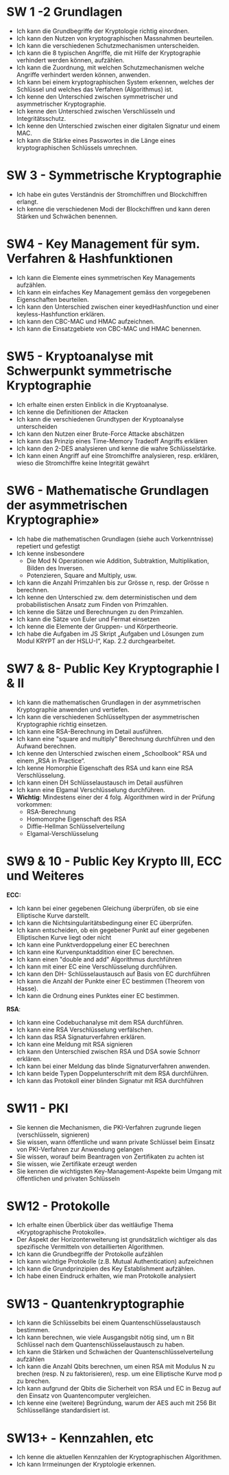 # SW 1 -2 Grundlagen

* Ich kann die Grundbegriffe der Kryptologie richtig einordnen.
* Ich kann den Nutzen von kryptographischen Massnahmen beurteilen.
* Ich kann die verschiedenen Schutzmechanismen unterscheiden.
* Ich kann die 8 typischen Angriffe, die mit Hilfe der Kryptographie verhindert werden können, aufzählen.
* Ich kann die Zuordnung, mit welchen Schutzmechanismen welche Angriffe verhindert werden können, anwenden.
* Ich kann bei einem kryptographischen System erkennen, welches der Schlüssel und welches das Verfahren (Algorithmus) ist.
* Ich kenne den Unterschied zwischen symmetrischer und asymmetrischer Kryptographie.
* Ich kenne den Unterschied zwischen Verschlüsseln und Integritätsschutz.
* Ich kenne den Unterschied zwischen einer digitalen Signatur und einem MAC. 
* Ich kann die Stärke eines Passwortes in die Länge eines kryptographischen Schlüssels umrechnen.

# SW 3 - Symmetrische Kryptographie

* Ich habe ein gutes Verständnis der Stromchiffren und Blockchiffren erlangt.
* Ich kenne die verschiedenen Modi der Blockchiffren und kann deren Stärken und Schwächen benennen.

# SW4 - Key Management für sym. Verfahren & Hashfunktionen

* Ich kann die Elemente eines symmetrischen Key Managements aufzählen.
* Ich kann ein einfaches Key Management gemäss den vorgegebenen Eigenschaften beurteilen.
* Ich kann den Unterschied zwischen einer keyedHashfunction und einer keyless-Hashfunction erklären.
* Ich kann den CBC-MAC und HMAC aufzeichnen.
* Ich kann die Einsatzgebiete von CBC-MAC und HMAC benennen.

# SW5 - Kryptoanalyse mit Schwerpunkt symmetrische Kryptographie

* Ich erhalte einen ersten Einblick in die Kryptoanalyse.
* Ich kenne die Definitionen der Attacken
* Ich kann die verschiedenen Grundtypen der Kryptoanalyse unterscheiden
* Ich kann den Nutzen einer Brute-Force Attacke abschätzen
* Ich kann das Prinzip eines Time-Memory Tradeoff Angriffs erklären
* Ich kann den 2-DES analysieren und kenne die wahre Schlüsselstärke.
* Ich kann einen Angriff auf eine Stromchiffre analysieren, resp. erklären, wieso die Stromchiffre keine Integrität gewährt

# SW6 - Mathematische Grundlagen der asymmetrischen Kryptographie»

* Ich habe die mathematischen Grundlagen (siehe auch Vorkenntnisse) repetiert und gefestigt
* Ich kenne insbesondere
  * Die Mod N Operationen wie Addition, Subtraktion, Multiplikation, Bilden des Inversen.
  * Potenzieren, Square and Multiply, usw.
* Ich kann die Anzahl Primzahlen bis zur Grösse n, resp. der Grösse n berechnen.
* Ich kenne den Unterschied zw. dem deterministischen und dem probabilistischen Ansatz zum Finden von Primzahlen.
* Ich kenne die Sätze und Berechnungen zu den Primzahlen.
* Ich kann die Sätze von Euler und Fermat einsetzen
* Ich kenne die Elemente der Gruppen- und Körpertheorie.
* Ich habe die Aufgaben im JS Skript „Aufgaben und Lösungen zum Modul KRYPT an der HSLU-I“, Kap. 2.2 durchgearbeitet.

# SW7 & 8- Public Key Kryptographie I & II

* Ich kann die mathematischen Grundlagen in der asymmetrischen Kryptographie anwenden und vertiefen.
* Ich kann die verschiedenen Schlüsseltypen der asymmetrischen Kryptographie richtig einsetzen.
* Ich kann eine RSA-Berechnung im Detail ausführen. 
* Ich kann eine "square and multiply" Berechnung durchführen und den Aufwand berechnen. 
* Ich kenne den Unterschied zwischen einem „Schoolbook“ RSA und einem „RSA in Practice“.
* Ich kenne Homorphie Eigenschaft des RSA und kann eine RSA Verschlüsselung.
* Ich kann einen DH Schlüsselaustausch im Detail ausführen
* Ich kann eine Elgamal Verschlüsselung durchführen.
* **Wichtig**: Mindestens einer der 4 folg. Algorithmen wird in der Prüfung vorkommen:
  * RSA-Berechnung
  * Homomorphe Eigenschaft des RSA
  * Diffie-Hellman Schlüsselverteilung
  * Elgamal-Verschlüsselung



# SW9 & 10 - Public Key Krypto III, ECC und Weiteres

**ECC:**

* Ich kann bei einer gegebenen Gleichung überprüfen, ob sie eine Elliptische Kurve darstellt.
* Ich kann die Nichtsingularitätsbedingung einer EC überprüfen.
* Ich kann entscheiden, ob ein gegebener Punkt auf einer gegebenen Elliptischen Kurve liegt oder nicht
* Ich kann eine Punktverdoppelung einer EC berechnen
* Ich kann eine Kurvenpunktaddition einer EC berechnen.
* Ich kann einen "double and add" Algorithmus durchführen
* Ich kann mit einer EC eine Verschlüsselung durchführen.
* Ich kann den DH- Schlüsselaustausch auf Basis von EC durchführen
* Ich kann die Anzahl der Punkte einer EC bestimmen (Theorem von Hasse).
* Ich kann die Ordnung eines Punktes einer EC bestimmen.

**RSA**:

* Ich kann eine Codebuchanalyse mit dem RSA durchführen.
* Ich kann eine RSA Verschlüsselung verfälschen.
* Ich kann das RSA Signaturverfahren erklären. 
* Ich kann eine Meldung mit RSA signieren
* Ich kann den Unterschied zwischen RSA und DSA sowie Schnorr erklären.
* Ich kann bei einer Meldung das blinde Signaturverfahren anwenden.
* Ich kann beide Typen Doppelunterschrift mit dem RSA durchführen.
* Ich kann das Protokoll einer blinden Signatur mit RSA durchführen

# SW11 - PKI

* Sie kennen die Mechanismen, die PKI-Verfahren zugrunde liegen (verschlüsseln, signieren)
* Sie wissen, wann öffentliche und wann private Schlüssel beim Einsatz von PKI-Verfahren zur Anwendung gelangen
* Sie wissen, worauf beim Beantragen von Zertifikaten zu achten ist
* Sie wissen, wie Zertifikate erzeugt werden
* Sie kennen die wichtigsten Key-Management-Aspekte beim Umgang mit öffentlichen und privaten Schlüsseln

# SW12 - Protokolle

* Ich erhalte einen Überblick über das weitläufige Thema «Kryptographische Protokolle». 
* Der Aspekt der Horizonterweiterung ist grundsätzlich wichtiger als das spezifische Vermitteln von detaillierten Algorithmen.
* Ich kann die Grundbegriffe der Protokolle aufzählen
* Ich kann wichtige Protokolle (z.B. Mutual Authentication) aufzeichnen
* Ich kann die Grundprinzipien des Key Establishment aufzählen.
* Ich habe einen Eindruck erhalten, wie man Protokolle analysiert

# SW13 - Quantenkryptographie

* Ich kann die Schlüsselbits bei einem Quantenschlüsselaustausch bestimmen.
* Ich kann berechnen, wie viele Ausgangsbit nötig sind, um n Bit Schlüssel nach dem Quantenschlüsselaustausch zu haben.
* Ich kann die Stärken und Schwächen der Quantenschlüsselverteilung aufzählen
* Ich kann die Anzahl Qbits berechnen, um einen RSA mit Modulus N zu brechen (resp. N zu faktorisieren), resp. um eine Elliptische Kurve mod p zu brechen.
* Ich kann aufgrund der Qbits die Sicherheit von RSA und EC in Bezug auf den Einsatz von Quantencomputer vergleichen.
* Ich kenne eine (weitere) Begründung, warum der AES auch mit 256 Bit Schlüssellänge standardisiert ist. 

# SW13+ - Kennzahlen, etc

* Ich kenne die aktuellen Kennzahlen der Kryptographischen Algorithmen. 
* Ich kann Irrmeinungen der Kryptologie erkennen.

